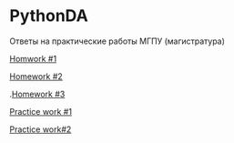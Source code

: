 # PythonDA
Ответы на практические работы МГПУ (магистратура)

[Homwork #1](https://github.com/MikeRuz551/PythonDA/blob/main/01work_Python.ipynb)

[Homework #2](https://github.com/MikeRuz551/PythonDA/blob/main/%2202hw_numpy_ipynb%22.ipynb)

.[Homework #3](practice_work03_pandas.ipynb)

[Practice work #1](https://github.com/MikeRuz551/PythonDA/blob/main/Practice1.ipynb)

[Practice work#2](Practice_work02.ipynb)

